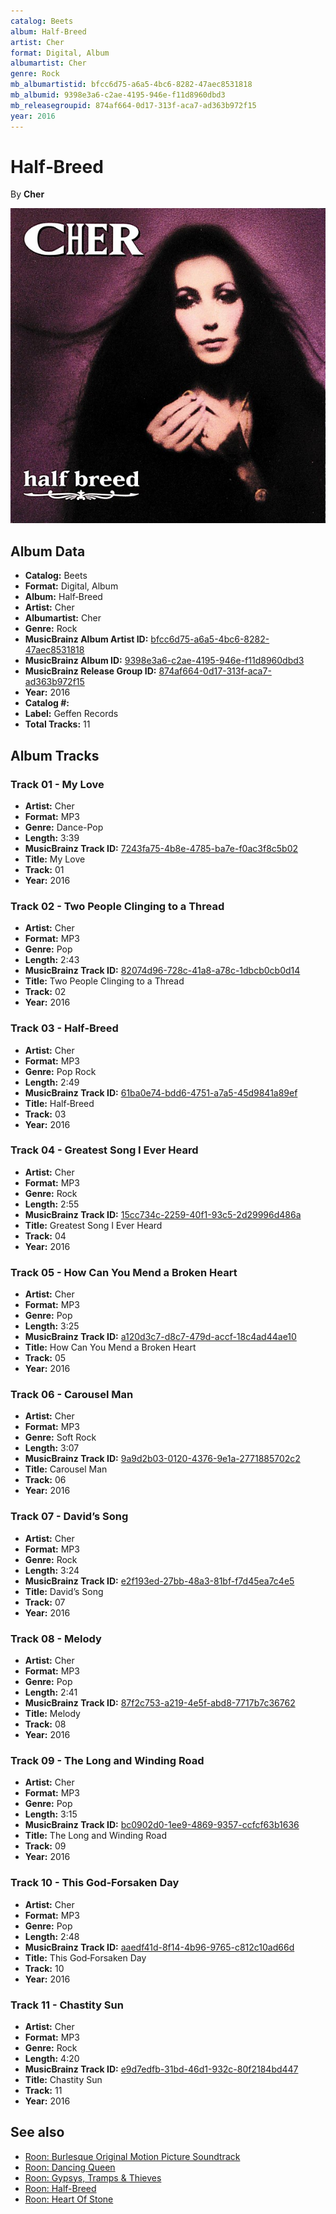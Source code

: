 ```yaml
---
catalog: Beets
album: Half‐Breed
artist: Cher
format: Digital, Album
albumartist: Cher
genre: Rock
mb_albumartistid: bfcc6d75-a6a5-4bc6-8282-47aec8531818
mb_albumid: 9398e3a6-c2ae-4195-946e-f11d8960dbd3
mb_releasegroupid: 874af664-0d17-313f-aca7-ad363b972f15
year: 2016
---
```


# Half‐Breed

By **Cher**

![](../../assets/beetscovers/Cher-Half‐Breed.jpg)

## Album Data

- **Catalog:** Beets
- **Format:** Digital, Album
- **Album:** Half‐Breed
- **Artist:** Cher
- **Albumartist:** Cher
- **Genre:** Rock
- **MusicBrainz Album Artist ID:** [bfcc6d75-a6a5-4bc6-8282-47aec8531818](https://musicbrainz.org/artist/bfcc6d75-a6a5-4bc6-8282-47aec8531818)
- **MusicBrainz Album ID:** [9398e3a6-c2ae-4195-946e-f11d8960dbd3](https://musicbrainz.org/release/9398e3a6-c2ae-4195-946e-f11d8960dbd3)
- **MusicBrainz Release Group ID:** [874af664-0d17-313f-aca7-ad363b972f15](https://musicbrainz.org/release-group/874af664-0d17-313f-aca7-ad363b972f15)
- **Year:** 2016
- **Catalog #:** 
- **Label:** Geffen Records
- **Total Tracks:** 11

## Album Tracks

### Track 01 - My Love

- **Artist:** Cher
- **Format:** MP3
- **Genre:** Dance-Pop
- **Length:** 3:39
- **MusicBrainz Track ID:** [7243fa75-4b8e-4785-ba7e-f0ac3f8c5b02](https://musicbrainz.org/recording/7243fa75-4b8e-4785-ba7e-f0ac3f8c5b02)
- **Title:** My Love
- **Track:** 01
- **Year:** 2016

### Track 02 - Two People Clinging to a Thread

- **Artist:** Cher
- **Format:** MP3
- **Genre:** Pop
- **Length:** 2:43
- **MusicBrainz Track ID:** [82074d96-728c-41a8-a78c-1dbcb0cb0d14](https://musicbrainz.org/recording/82074d96-728c-41a8-a78c-1dbcb0cb0d14)
- **Title:** Two People Clinging to a Thread
- **Track:** 02
- **Year:** 2016

### Track 03 - Half‐Breed

- **Artist:** Cher
- **Format:** MP3
- **Genre:** Pop Rock
- **Length:** 2:49
- **MusicBrainz Track ID:** [61ba0e74-bdd6-4751-a7a5-45d9841a89ef](https://musicbrainz.org/recording/61ba0e74-bdd6-4751-a7a5-45d9841a89ef)
- **Title:** Half‐Breed
- **Track:** 03
- **Year:** 2016

### Track 04 - Greatest Song I Ever Heard

- **Artist:** Cher
- **Format:** MP3
- **Genre:** Rock
- **Length:** 2:55
- **MusicBrainz Track ID:** [15cc734c-2259-40f1-93c5-2d29996d486a](https://musicbrainz.org/recording/15cc734c-2259-40f1-93c5-2d29996d486a)
- **Title:** Greatest Song I Ever Heard
- **Track:** 04
- **Year:** 2016

### Track 05 - How Can You Mend a Broken Heart

- **Artist:** Cher
- **Format:** MP3
- **Genre:** Pop
- **Length:** 3:25
- **MusicBrainz Track ID:** [a120d3c7-d8c7-479d-accf-18c4ad44ae10](https://musicbrainz.org/recording/a120d3c7-d8c7-479d-accf-18c4ad44ae10)
- **Title:** How Can You Mend a Broken Heart
- **Track:** 05
- **Year:** 2016

### Track 06 - Carousel Man

- **Artist:** Cher
- **Format:** MP3
- **Genre:** Soft Rock
- **Length:** 3:07
- **MusicBrainz Track ID:** [9a9d2b03-0120-4376-9e1a-2771885702c2](https://musicbrainz.org/recording/9a9d2b03-0120-4376-9e1a-2771885702c2)
- **Title:** Carousel Man
- **Track:** 06
- **Year:** 2016

### Track 07 - David’s Song

- **Artist:** Cher
- **Format:** MP3
- **Genre:** Rock
- **Length:** 3:24
- **MusicBrainz Track ID:** [e2f193ed-27bb-48a3-81bf-f7d45ea7c4e5](https://musicbrainz.org/recording/e2f193ed-27bb-48a3-81bf-f7d45ea7c4e5)
- **Title:** David’s Song
- **Track:** 07
- **Year:** 2016

### Track 08 - Melody

- **Artist:** Cher
- **Format:** MP3
- **Genre:** Pop
- **Length:** 2:41
- **MusicBrainz Track ID:** [87f2c753-a219-4e5f-abd8-7717b7c36762](https://musicbrainz.org/recording/87f2c753-a219-4e5f-abd8-7717b7c36762)
- **Title:** Melody
- **Track:** 08
- **Year:** 2016

### Track 09 - The Long and Winding Road

- **Artist:** Cher
- **Format:** MP3
- **Genre:** Pop
- **Length:** 3:15
- **MusicBrainz Track ID:** [bc0902d0-1ee9-4869-9357-ccfcf63b1636](https://musicbrainz.org/recording/bc0902d0-1ee9-4869-9357-ccfcf63b1636)
- **Title:** The Long and Winding Road
- **Track:** 09
- **Year:** 2016

### Track 10 - This God‐Forsaken Day

- **Artist:** Cher
- **Format:** MP3
- **Genre:** Pop
- **Length:** 2:48
- **MusicBrainz Track ID:** [aaedf41d-8f14-4b96-9765-c812c10ad66d](https://musicbrainz.org/recording/aaedf41d-8f14-4b96-9765-c812c10ad66d)
- **Title:** This God‐Forsaken Day
- **Track:** 10
- **Year:** 2016

### Track 11 - Chastity Sun

- **Artist:** Cher
- **Format:** MP3
- **Genre:** Rock
- **Length:** 4:20
- **MusicBrainz Track ID:** [e9d7edfb-31bd-46d1-932c-80f2184bd447](https://musicbrainz.org/recording/e9d7edfb-31bd-46d1-932c-80f2184bd447)
- **Title:** Chastity Sun
- **Track:** 11
- **Year:** 2016


## See also

- [Roon: Burlesque Original Motion Picture Soundtrack](../../Roon/Cher/Burlesque_Original_Motion_Picture_Soundtrack.md)
- [Roon: Dancing Queen](../../Roon/Cher/Dancing_Queen.md)
- [Roon: Gypsys, Tramps & Thieves](../../Roon/Cher/Gypsys__Tramps_and_Thieves.md)
- [Roon: Half-Breed](../../Roon/Cher/Half-Breed.md)
- [Roon: Heart Of Stone](../../Roon/Cher/Heart_Of_Stone.md)
